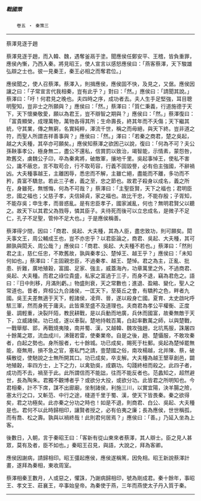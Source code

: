 

##### 戰國策
　　`卷五 ‧ 秦策三`

* * *

蔡澤見逐于趙

蔡澤見逐于趙，而入韓、魏，遇奪釜鬲于塗。聞應侯任鄭安平、王稽，皆負重罪，應侯內慚，乃西入秦。將見昭王，使人宣言以感怒應侯曰：「燕客蔡澤，天下駿雄弘辯之士也。彼一見秦王，秦王必相之而奪君位。」

應侯聞之，使人召蔡澤。蔡澤入，則揖應侯，應侯固不快，及見之，又倨。應侯因讓之曰：「子常宣言代我相秦，豈有此乎？」對曰：「然。」應侯曰：「請聞其說。」蔡澤曰：「吁！何君見之晚也。夫四時之序，成功者去。夫人生手足堅強，耳目聰明聖知，豈非士之所願與？」應侯曰：「然。」蔡澤曰：「質仁秉義，行道施德于天下，天下懷樂敬愛，願以為君王，豈不辯智之期與？」應侯曰：「然。」蔡澤復曰：「富貴顯榮，成理萬物，萬物各得其所；生命壽長，終其年而不夭傷；天下繼其統，守其業，傳之無窮，名實純粹，澤流千世，稱之而毋絕，與天下終。豈非道之符，而聖人所謂吉祥善事與？」應侯曰：「然。」澤曰：「若秦之商君，楚之吳起，越之大夫種，其卒亦可願矣。」應侯知蔡澤之欲困己以說，復曰：「何為不可？夫公孫鞅事孝公，極身無二，盡公不還私，信賞罰以致治，竭智能，示情素，蒙怨咎，欺舊交，虜魏公子卬，卒為秦禽將，破敵軍，攘地千里。吳起事悼王，使私不害公，讒不蔽忠，言不取苟合，行不取苟容，行義不固毀譽，必有伯主強國，不辭禍凶。大夫種事越王，主離困辱，悉忠而不解，主雖亡絕，盡能而不離，多功而不矜，貴富不驕怠。若此三子者，義之至，忠之節也。故君子殺身以成名，義之所在，身雖死，無憾悔，何為不可哉？」蔡澤曰：「主聖臣賢，天下之福也；君明臣忠，國之福也；父慈子孝，夫信婦貞，家之福也。故比干忠，不能存殷；子胥知，不能存吳；申生孝，而晉惑亂。是有忠臣孝子，國家滅亂，何也？無明君賢父以聽之。故天下以其君父為戮辱，憐其臣子。夫待死而後可以立忠成名，是微子不足仁，孔子不足聖，管仲不足大也。」于是應侯稱善。

蔡澤得少間，因曰：「商君、吳起、大夫種，其為人臣，盡忠致功，則可願矣。閎夭事文王，周公輔成王也，豈不亦忠乎？以君臣論之，商君、吳起、大夫種，其可願孰與閎夭、周公哉？」應侯曰：「商君、吳起、大夫種不若也。」蔡澤曰：「然則君之主，慈仁任忠，不欺舊故，孰與秦孝公、楚悼王、越王乎？」應侯曰：「未知何如也。」蔡澤曰：「主固親忠臣，不過秦孝、越王、楚悼。君之為主，正亂、批患、折難，廣地殖穀，富國、足家、強主，威蓋海內，功章萬里之外，不過商君、吳起、大夫種。而君之祿位貴盛，私家之富過于三子，而身不退，竊為君危之。語曰：『日中則移，月滿則虧。』物盛則衰，天之常數也；進退、盈縮、變化，聖人之常道也。昔者，齊桓公九合諸侯，一匡天下，至葵丘之會，有驕矜之色，畔者九國。吳王夫差無適于天下，輕諸侯，凌齊、晉，遂以殺身亡國。夏育、太史啟叱呼駭三軍，然而身死于庸夫。此皆乘至盛不及道理也。夫商君為孝公平權衡、正度量、調輕重，決裂阡陌，教民耕戰，是以兵動而地廣，兵休而國富，故秦無敵于天下，立威諸侯。功已成，遂以車裂。楚地持戟百萬，白起率數萬之師，以與楚戰，一戰舉鄢、郢，再戰燒夷陵，南并蜀、漢，又越韓、魏攻強趙，北坑馬服，誅屠四十餘萬之眾，流血成川，沸聲若雷，使秦業帝。自是之後，趙、楚懾服，不敢攻秦者，白起之勢也。身所服者，七十餘城。功已成矣，賜死于杜郵。吳起為楚悼罷無能，廢無用，損不急之官，塞私門之請，壹楚國之俗，南攻楊越，北并陳、蔡，破橫散從，使馳說之士無所開其口。功已成矣，卒支解。大夫種為越王墾草創邑，闢地殖穀，率四方士，上下之力，以禽勁吳，成霸功。勾踐終棓而殺之。此四子者，成功而不去，禍至于此。此所謂信而不能詘，往而不能反者也。范蠡知之，超然避世，長為陶朱。君獨不觀博者乎？或欲分大投，或欲分功。此皆君之所明知也。今君相秦，計不下席，謀不出廊廟，坐制諸侯，利施三川，以實宜陽，決羊腸之險，塞太行之口，又斬范、中行之途，棧道千里于蜀、漢，使天下皆畏秦。秦之欲得矣，君之功極矣。此亦秦之分功之時也！如是不退，則商君、白公、吳起、大夫種是也。君何不以此時歸相印，讓賢者授之，必有伯夷之廉；長為應侯，世世稱孤，而有喬、松之壽。孰與以禍終哉！此則君何居焉？」應侯曰：「善。」乃延入坐為上客。

後數日，入朝，言于秦昭王曰：「客新有從山東來者蔡澤，其人辯士。臣之見人甚眾，莫有及者，臣不如也。」秦昭王召見，與語，大說之，拜為客卿。

應侯因謝病，請歸相印。昭王彊起應侯，應侯遂稱篤，因免相。昭王新說蔡澤計畫，遂拜為秦相，東收周室。

蔡澤相秦王數月，人或惡之，懼誅，乃謝病歸相印，號為剛成君。秦十餘年，事昭王、孝文王、莊襄王，卒事始皇帝。為秦使于燕，三年而燕使太子丹入質于秦。

* * *

